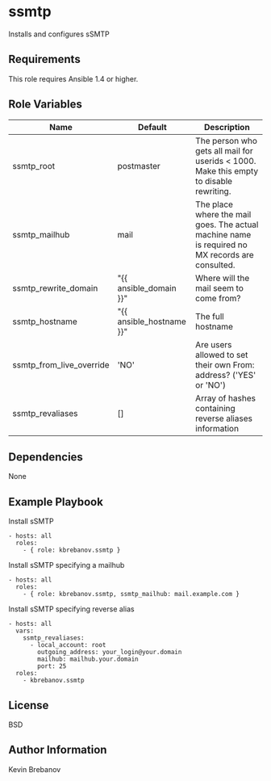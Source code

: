 ssmtp
=====

Installs and configures sSMTP

Requirements
------------

This role requires Ansible 1.4 or higher.

Role Variables
--------------

| Name                     | Default                  | Description                                                                                     |
|--------------------------|--------------------------|-------------------------------------------------------------------------------------------------|
| ssmtp_root               | postmaster               | The person who gets all mail for userids < 1000. Make this empty to disable rewriting.          |
| ssmtp_mailhub            | mail                     | The place where the mail goes. The actual machine name is required no MX records are consulted. |
| ssmtp_rewrite_domain     | "{{ ansible_domain }}"   | Where will the mail seem to come from?                                                          |
| ssmtp_hostname           | "{{ ansible_hostname }}" | The full hostname                                                                               |
| ssmtp_from_live_override | 'NO'                     | Are users allowed to set their own From: address? ('YES' or 'NO')                               |
| ssmtp_revaliases         | []                       | Array of hashes containing reverse aliases information                                          |

Dependencies
------------

None

Example Playbook
----------------

Install sSMTP
```
- hosts: all
  roles:
    - { role: kbrebanov.ssmtp }
```

Install sSMTP specifying a mailhub
```
- hosts: all
  roles:
    - { role: kbrebanov.ssmtp, ssmtp_mailhub: mail.example.com }
```

Install sSMTP specifying reverse alias
```
- hosts: all
  vars:
    ssmtp_revaliases:
      - local_account: root
        outgoing_address: your_login@your.domain
        mailhub: mailhub.your.domain
        port: 25
  roles:
    - kbrebanov.ssmtp
```

License
-------

BSD

Author Information
------------------

Kevin Brebanov

